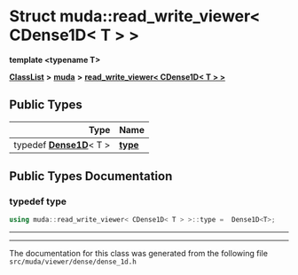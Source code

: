 

# Struct muda::read\_write\_viewer&lt; CDense1D&lt; T &gt; &gt;

**template &lt;typename T&gt;**



[**ClassList**](annotated.md) **>** [**muda**](namespacemuda.md) **>** [**read\_write\_viewer&lt; CDense1D&lt; T &gt; &gt;**](structmuda_1_1read__write__viewer_3_01_c_dense1_d_3_01_t_01_4_01_4.md)






















## Public Types

| Type | Name |
| ---: | :--- |
| typedef [**Dense1D**](classmuda_1_1_dense1_d_t.md)&lt; T &gt; | [**type**](#typedef-type)  <br> |
















































## Public Types Documentation




### typedef type 

```C++
using muda::read_write_viewer< CDense1D< T > >::type =  Dense1D<T>;
```




<hr>

------------------------------
The documentation for this class was generated from the following file `src/muda/viewer/dense/dense_1d.h`

